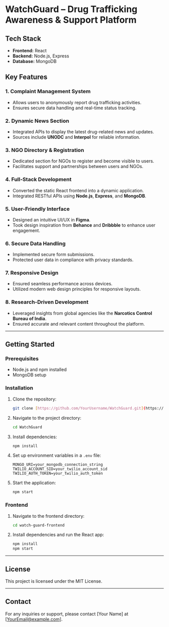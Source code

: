 # WatchGuard – Drug Trafficking Awareness & Support Platform

## Tech Stack
- **Frontend:** React
- **Backend:** Node.js, Express
- **Database:** MongoDB

## Key Features

### 1. Complaint Management System
- Allows users to anonymously report drug trafficking activities.
- Ensures secure data handling and real-time status tracking.

### 2. Dynamic News Section
- Integrated APIs to display the latest drug-related news and updates.
- Sources include **UNODC** and **Interpol** for reliable information.

### 3. NGO Directory & Registration
- Dedicated section for NGOs to register and become visible to users.
- Facilitates support and partnerships between users and NGOs.

### 4. Full-Stack Development
- Converted the static React frontend into a dynamic application.
- Integrated RESTful APIs using **Node.js**, **Express**, and **MongoDB**.

### 5. User-Friendly Interface
- Designed an intuitive UI/UX in **Figma**.
- Took design inspiration from **Behance** and **Dribbble** to enhance user engagement.

### 6. Secure Data Handling
- Implemented secure form submissions.
- Protected user data in compliance with privacy standards.

### 7. Responsive Design
- Ensured seamless performance across devices.
- Utilized modern web design principles for responsive layouts.

### 8. Research-Driven Development
- Leveraged insights from global agencies like the **Narcotics Control Bureau of India**.
- Ensured accurate and relevant content throughout the platform.

---

## Getting Started

### Prerequisites
- Node.js and npm installed
- MongoDB setup

### Installation
1. Clone the repository:
   ```bash
   git clone [https://github.com/YourUsername/WatchGuard.git](https://github.com/Anshul070/watch-guard.git)
   ```
2. Navigate to the project directory:
   ```bash
   cd WatchGuard
   ```
3. Install dependencies:
   ```bash
   npm install
   ```
4. Set up environment variables in a `.env` file:
   ```env
   MONGO_URI=your_mongodb_connection_string
   TWILIO_ACCOUNT_SID=your_twilio_account_sid
   TWILIO_AUTH_TOKEN=your_twilio_auth_token
   ```
5. Start the application:
   ```bash
   npm start
   ```

### Frontend
1. Navigate to the frontend directory:
   ```bash
   cd watch-guard-frontend
   ```
2. Install dependencies and run the React app:
   ```bash
   npm install
   npm start
   ```

---

## License
This project is licensed under the MIT License.

---

## Contact
For any inquiries or support, please contact [Your Name] at [YourEmail@example.com].

